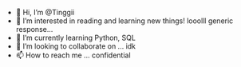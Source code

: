 - 👋 Hi, I’m @Tinggii
- 👀 I’m interested in reading and learning new things! looolll generic response...
- 🌱 I’m currently learning Python, SQL
- 💞️ I’m looking to collaborate on ... idk
- 📫 How to reach me ... confidential


